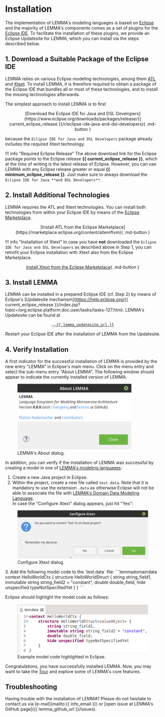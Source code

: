 # Installation

The implementation of LEMMA's modeling languages is based on
[Eclipse](https://www.eclipse.org) and the majority of LEMMA's components comes
as a set of plugins for the [Eclipse IDE](https://www.eclipse.org/ide). To
facilitate the installation of these plugins, we provide an Eclipse Updatesite
for LEMMA, which you can install via the steps described below.

## 1. Download a Suitable Package of the Eclipse IDE
LEMMA relies on various Eclipse modeling technologies, among them
[ATL](https://www.eclipse.org/atl) and [Xtext](https://www.eclipse.org/Xtext).
To install LEMMA, it is therefore required to obtain a package of the Eclipse
IDE that bundles all or most of these technologies, and to install the missing
technologies afterwards.

The simplest approach to install LEMMA is to first

<div markdown="1" align="center">
[Download the Eclipse IDE for Java and DSL Developers](https://www.eclipse.org/downloads/packages/release/{{ current_eclipse_release }}/r/eclipse-ide-java-and-dsl-developers){ .md-button }
</div>

because the `Eclipse IDE for Java and DSL Developers` package already includes
the required Xtext technology.

!!! info "Required Eclipse Release"
    The above download link for the Eclipse package points to the Eclipse
    release **{{ current_eclipse_release }}**, which at the time of writing is
    the latest release of Eclipse. However, you can use LEMMA with any Eclipse
    release greater or equal **{{ minimum_eclipse_release }}**. Just make sure
    to always download the `Eclipse IDE for Java **and DSL Developers**`.

## 2. Install Additional Technologies
LEMMA requires the ATL and Xtext technologies. You can install both technologies
from within your Eclipse IDE by means of the
[Eclipse Marketplace](https://marketplace.eclipse.org/marketplace-client-intro).

<div markdown="1" align="center">
[Install ATL from the Eclipse Marketplace](https://marketplace.eclipse.org/content/atlemftvm){ .md-button }
</div>

!!! info "Installation of Xtext"
    In case you have **not** downloaded the
    `Eclipse IDE for Java and DSL Developers` as described above in Step 1, you
    can retrofit your Eclipse installation with Xtext also from the Eclipse
    Marketplace.
    <div markdown="1" align="center">
        [Install Xtext from the Eclipse Marketplace](https://marketplace.eclipse.org/content/eclipse-xtext){ .md-button }
    </div>

## 3. Install LEMMA
LEMMA can be installed in a prepared Eclipse IDE (cf. Step 2) by means of
Eclipse's [Updatesite mechanism](https://help.eclipse.org/{{ current_eclipse_release }}/index.jsp?topic=/org.eclipse.platform.doc.user/tasks/tasks-127.htm).
LEMMA's Updatesite can be found at

<div align="center">
<pre id="__code_0"><button class="md-clipboard md-icon" title="Copy to clipboard" data-clipboard-target="#__code_0 > code"></button><code><a href="{{ lemma_updatesite_url }}">{{ lemma_updatesite_url }}</a></code></pre>
</div>

Restart your Eclipse IDE after the installation of LEMMA from the Updatesite.

## 4. Verify Installation
A first indicator for the successful installation of LEMMA is provided by the
new entry "LEMMA" in Eclipse's main menu. Click on the menu entry and select the
sub-menu entry "About LEMMA". The following window should appear to indicate the
currently installed version of LEMMA.

<figure>
  <img src="figures/about.png" loading="lazy"/>
  <figcaption>LEMMA's About dialog.</figcaption>
</figure>

In addition, you can verify if the installation of LEMMA was successful by
creating a model in one of [LEMMA's modeling languages](../user-guide/index.md):

1. Create a new Java project in Eclipse.
2. Within the project, create a new file called `test.data`. Note that it is
mandatory to use the extension `.data` as otherwise Eclipse will not be able to
associate the file with
[LEMMA's Domain Data Modeling Language](../user-guide/domain-data-modeling-language/index.md).  
In case the "Configure Xtext" dialog appears, just hit "Yes":  
<figure>
  <img src="figures/configure_xtext.png" loading="lazy"/>
  <figcaption>Configure Xtext dialog.</figcaption>
</figure>  
3. Add the following model code to the `test.data` file:
```lemmadomaindata
context HelloWorldCtx {
	structure HelloWorldStruct<valueObject> {
        string string_field1,
        immutable string string_field2 = "constant",
        double double_field,
        hide unspecified typeNotSpecifiedYet
    }
}
```

Eclipse should highlight the model code as follows:
<figure>
  <img src="figures/example_model_code.png" loading="lazy"/>
  <figcaption>Example model code highlighted in Eclipse.</figcaption>
</figure>

Congratulations, you have successfully installed LEMMA. Now, you may want to
take the [Tour](tour/index.md) and explore some of LEMMA's core features.

## Troubleshooting
Having trouble with the installation of LEMMA? Please do not hesitate to contact
us via [e-mail](mailto:{{ info_email }}) or
[open issue at LEMMA's GitHub page]({{ lemma_github_url }}/issues).
